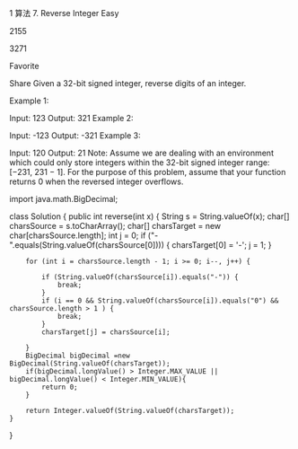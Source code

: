 1 算法
7. Reverse Integer
Easy

2155

3271

Favorite

Share
Given a 32-bit signed integer, reverse digits of an integer.

Example 1:

Input: 123
Output: 321
Example 2:

Input: -123
Output: -321
Example 3:

Input: 120
Output: 21
Note:
Assume we are dealing with an environment which could only store integers within the 32-bit signed integer range: [−231,  231 − 1]. For the purpose of this problem, assume that your function returns 0 when the reversed integer overflows.


import java.math.BigDecimal;

class Solution {
    public int reverse(int x) {
       String s = String.valueOf(x);
        char[] charsSource = s.toCharArray();
        char[] charsTarget = new char[charsSource.length];
        int j = 0;
        if ("-".equals(String.valueOf(charsSource[0]))) {
            charsTarget[0] = '-';
            j = 1;
        }

        for (int i = charsSource.length - 1; i >= 0; i--, j++) {

            if (String.valueOf(charsSource[i]).equals("-")) {
                break;
            }
            if (i == 0 && String.valueOf(charsSource[i]).equals("0") && charsSource.length > 1 ) {
                break;
            }
            charsTarget[j] = charsSource[i];

        }
        BigDecimal bigDecimal =new BigDecimal(String.valueOf(charsTarget));
        if(bigDecimal.longValue() > Integer.MAX_VALUE || bigDecimal.longValue() < Integer.MIN_VALUE){
            return 0;
        }

        return Integer.valueOf(String.valueOf(charsTarget));
    }
}